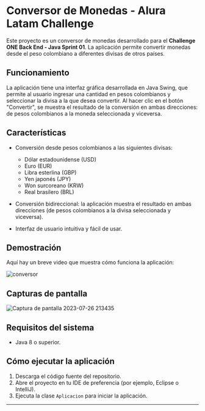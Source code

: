 # Conversor de Monedas - Alura Latam Challenge

Este proyecto es un conversor de monedas desarrollado para el **Challenge ONE Back End - Java
Sprint 01**. La aplicación permite convertir monedas desde el peso colombiano a diferentes divisas de otros países.

## Funcionamiento

La aplicación tiene una interfaz gráfica desarrollada en Java Swing, que permite al usuario ingresar una cantidad en pesos colombianos y seleccionar la divisa a la que desea convertir. Al hacer clic en el botón "Convertir", se muestra el resultado de la conversión en ambas direcciones: de pesos colombianos a la moneda seleccionada y viceversa.

## Características

- Conversión desde pesos colombianos a las siguientes divisas:
  - Dólar estadounidense (USD)
  - Euro (EUR)
  - Libra esterlina (GBP)
  - Yen japonés (JPY)
  - Won surcoreano (KRW)
  - Real brasilero (BRL)

- Conversión bidireccional: la aplicación muestra el resultado en ambas direcciones (de pesos colombianos a la divisa seleccionada y viceversa).

- Interfaz de usuario intuitiva y fácil de usar.

## Demostración

Aquí hay un breve video que muestra cómo funciona la aplicación:

![conversor](https://github.com/LoLgic/ConversorMoneda-Alura_Challenge/assets/107512491/e0a508e0-a79b-4f83-b971-de2f4a1c8f45)


## Capturas de pantalla

![Captura de pantalla 2023-07-26 213435](https://github.com/LoLgic/ConversorMoneda-Alura_Challenge/assets/107512491/fdadf7a7-0992-49de-b6f8-eb4b996db22e)


## Requisitos del sistema

- Java 8 o superior.

## Cómo ejecutar la aplicación

1. Descarga el código fuente del repositorio.
2. Abre el proyecto en tu IDE de preferencia (por ejemplo, Eclipse o IntelliJ).
3. Ejecuta la clase `Aplicacion` para iniciar la aplicación.



---
